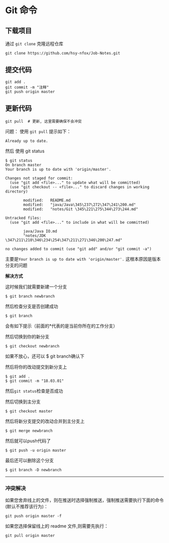 # Git 命令

## 下载项目

通过 `git clone` 克隆远程仓库

```shell
git clone https://github.com/hsy-nfox/Job-Notes.git
```



## 提交代码

```shell
git add .
git commit -m "注释"
git push origin master
```







## 更新代码

```shell
git pull  # 更新, 这里需要确保不会冲突
```



问题： 使用 `git pull` 提示如下：

```shell
Already up to date.
```

然后 使用 git status

```shell
$ git status
On branch master
Your branch is up to date with 'origin/master'.

Changes not staged for commit:
  (use "git add <file>..." to update what will be committed)
  (use "git checkout -- <file>..." to discard changes in working directory)

        modified:   README.md
        modified:   "java/Java\345\237\272\347\241\200.md"
        modified:   "notes/Git \345\221\275\344\273\244.md"

Untracked files:
  (use "git add <file>..." to include in what will be committed)

        java/Java IO.md
        "notes/JDK \347\211\210\346\234\254\347\211\271\346\200\247.md"

no changes added to commit (use "git add" and/or "git commit -a")

```

主要是`Your branch is up to date with 'origin/master'.`  这根本原因是版本分支的问题

**解决方式**

这时候我们就需要新建一个分支

```
$ git branch newbranch  
```

然后检查分支是否创建成功

```
$ git branch 
```

会有如下提示（前面的*代表的是当前你所在的工作分支）



然后切换到你的新分支

```
$ git checkout newbranch
```

如果不放心，还可以 $ git branch确认下

然后将你的改动提交到新分支上

```
$ git add . 
$ git commit -m "18.03.01"
```

然后`git status`检查是否成功



然后切换到主分支

```
$ git checkout master 
```

然后将新分支提交的改动合并到主分支上

```
$ git merge newbranch  
```

然后就可以push代码了

```
$ git push -u origin master
```

最后还可以删除这个分支

```
$ git branch -D newbranch
```



----

### 冲突解决

如果您舍弃线上的文件，则在推送时选择强制推送，强制推送需要执行下面的命令(默认不推荐该行为)：

```shell
git push origin master -f
```

如果您选择保留线上的 readme 文件,则需要先执行：

```shell
git pull origin master
```



